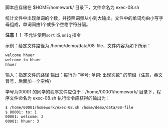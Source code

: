 脚本应存储在 $HOME/homework/ 目录下，文件命名为 exec-08.sh

统计文件中出现单词的个数，并按照词频从小到大输出。文件中的单词均由小写字母组成，单词间由1个或多个空格字符分隔。

**注意！！** 不允许使用`sort` 或 `uniq` 指令

示例：给定文件路径为 /home/demo/data/08-file，文件内容为如下所示：

```txt
welcome hhuer
welcome to hhuer
hhuer
```

输入：指定文件的路径
输出：每行为 “学号: 单词: 出现次数” 的前缀（注意，英文冒号，后面加一个空格）

学号为00001 的同学的程序文件应位于：/home/00001/homework/ 目录下，程序文件命名为 exec-08.sh
执行命令应获得的输出为：

```bash
$ /home/00001/homework/exec-08.sh /home/demo/data/08-file
$ 00001: to: 1
00001: welcome: 2
00001: hhuer: 3
```



